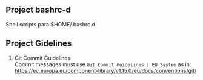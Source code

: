 ## Project bashrc-d
Shell scripts para $HOME/.bashrc.d

## Project Gidelines

1. Git Commit Guidelines  
Commit messages must use `Git Commit Guidelines | EU System` as in:<br>https://ec.europa.eu/component-library/v1.15.0/eu/docs/conventions/git/
